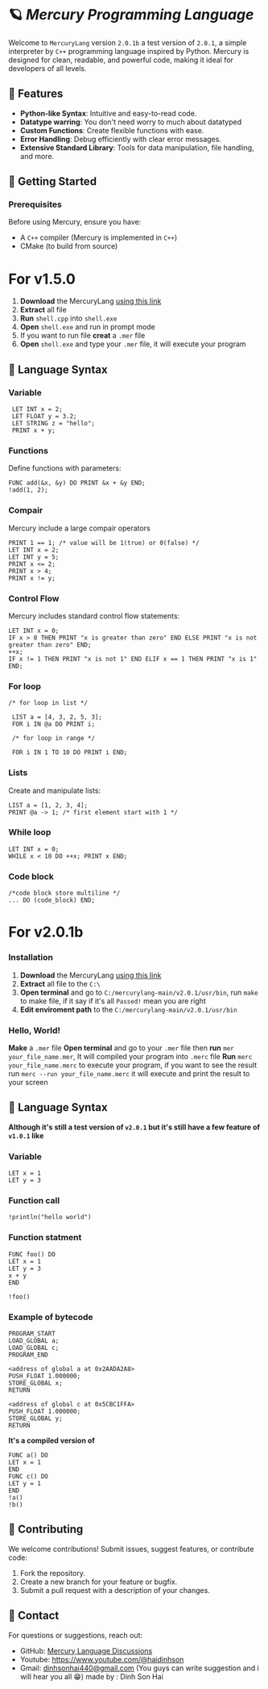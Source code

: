 # 🪐 *Mercury Programming Language*

Welcome to ```MercuryLang``` version ```2.0.1b``` a test version of ```2.0.1```, a simple interpreter by ```C++``` programming language inspired by Python. Mercury is designed for clean, readable, and powerful code, making it ideal for developers of all levels.

## 🌟 Features

- **Python-like Syntax**: Intuitive and easy-to-read code.
- **Datatype warring**: You don't need worry to much about datatyped
- **Custom Functions**: Create flexible functions with ease.
- **Error Handling**: Debug efficiently with clear error messages.
- **Extensive Standard Library**: Tools for data manipulation, file handling, and more.

## 📒 Getting Started

### Prerequisites

Before using Mercury, ensure you have:

- A ```C++``` compiler (Mercury is implemented in ```C++```)
- CMake (to build from source)
# For v1.5.0
1. **Download** the MercuryLang [using this link](https://github.com/dinhsonhai132/Mercury-Langluage/archive/refs/heads/main.zip)
2. **Extract** all file
3. **Run** ```shell.cpp``` into ```shell.exe```
4. **Open** ```shell.exe``` and run in prompt mode
5. If you want to run file **creat** a ```.mer``` file
6. **Open** ```shell.exe``` and type your ```.mer``` file, it will execute your program
## 🔧 Language Syntax
### Variable
```mercury
 LET INT x = 2;
 LET FLOAT y = 3.2;
 LET STRING z = "hello";
 PRINT x + y;
```
### Functions
 Define functions with parameters:
 ```mercury
FUNC add(&x, &y) DO PRINT &x + &y END;
 !add(1, 2);
```
 ### Compair
 Mercury include a large compair operators
 ```mercury
 PRINT 1 == 1; /* value will be 1(true) or 0(false) */
 LET INT x = 2;
 LET INT y = 5;
 PRINT x <= 2;
 PRINT x > 4;
 PRINT x != y;
 ```
### Control Flow
 Mercury includes standard control flow statements:
 ```mercury
 LET INT x = 0;
 IF x > 0 THEN PRINT "x is greater than zero" END ELSE PRINT "x is not greater than zero" END;
 ++x;
 IF x != 1 THEN PRINT "x is not 1" END ELIF x == 1 THEN PRINT "x is 1" END;
 ```
### For loop
```mercury
/* for loop in list */
 
 LIST a = [4, 3, 2, 5, 3];
 FOR i IN @a DO PRINT i;
 
 /* for loop in range */
 
 FOR i IN 1 TO 10 DO PRINT i END;
 ```
### Lists
 Create and manipulate lists:
 ```mercury
 LIST a = [1, 2, 3, 4];
 PRINT @a -> 1; /* first element start with 1 */
 ```
### While loop
 ```mercury
 LET INT x = 0;
 WHILE x < 10 DO ++x; PRINT x END;
 ```
 ### Code block
 ```mercury
 /*code block store multiline */
 ... DO (code_block) END;
 ```
 
# For v2.0.1b
### Installation

1. **Download** the MercuryLang [using this link](https://github.com/dinhsonhai132/Mercury-Langluage/archive/refs/heads/main.zip)
2. **Extract** all file to the ```C:\```
3. **Open terminal** and go to ```C:/mercurylang-main/v2.0.1/usr/bin```, run ```make``` to make file, if it say if it's all ```Passed!``` mean you are right
5. **Edit enviroment path** to the ```C:/mercurylang-main/v2.0.1/usr/bin```
   
### Hello, World!
**Make** a ```.mer``` file 
**Open terminal** and go to your ```.mer``` file then **run** ```mer your_file_name.mer```, It will compiled your program into ```.merc``` file
**Run** ```merc your_file_name.merc``` to execute your program, if you want to see the result run ```merc --run your_file_name.merc``` it will execute and print the result to your screen

## 🔧 Language Syntax
**Although it's still a test version of ```v2.0.1``` but it's still have a few feature of ```v1.0.1``` like**
### Variable
```mercury
LET x = 1
LET y = 3
```
### Function call
```mercury
!println("hello world")
```
### Function statment
```mercury
FUNC foo() DO
LET x = 1
LET y = 3
x + y
END

!foo()
```

### Example of bytecode
```mercury
PROGRAM_START
LOAD_GLOBAL a;
LOAD_GLOBAL c;
PROGRAM_END

<address of global a at 0x2AADA2A8>
PUSH_FLOAT 1.000000;
STORE_GLOBAL x;
RETURN

<address of global c at 0x5CBC1FFA>
PUSH_FLOAT 1.000000;
STORE_GLOBAL y;
RETURN
```

**It's a compiled version of**
```mercury
FUNC a() DO
LET x = 1
END
FUNC c() DO
LET y = 1
END
!a()
!b()
```
## 🤝 Contributing

We welcome contributions! Submit issues, suggest features, or contribute code:

1. Fork the repository.
2. Create a new branch for your feature or bugfix.
3. Submit a pull request with a description of your changes.

## 🔎 Contact

For questions or suggestions, reach out:

- GitHub: [Mercury Language Discussions](https://github.com/dinhsonhai132/Mercury-Langluage/discussions/1)
- Youtube: https://www.youtube.com/@haidinhson
- Gmail: dinhsonhai440@gmail.com
(You guys can write suggestion and i will hear you all 😁)
made by : Dinh Son Hai
